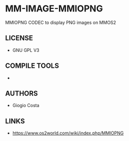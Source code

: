 # MM-IMAGE-MMIOPNG
MMIOPNG CODEC to display PNG images on MMOS2

## LICENSE
* GNU GPL V3

## COMPILE TOOLS
* 
 
## AUTHORS
* Giogio Costa

## LINKS
* https://www.os2world.com/wiki/index.php/MMIOPNG
